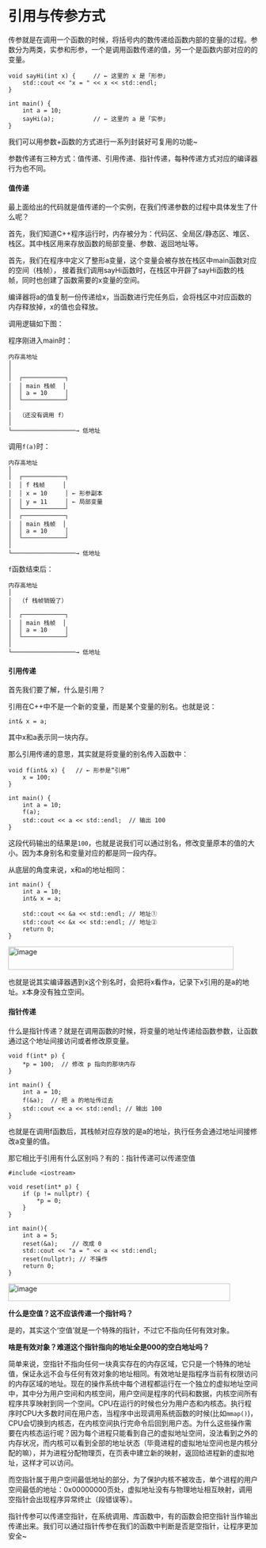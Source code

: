 # 引用与传参方式

传参就是在调用一个函数的时候，将括号内的数传递给函数内部的变量的过程。参数分为两类，实参和形参，一个是调用函数传递的值，另一个是函数内部对应的的变量。

```
void sayHi(int x) {     // ← 这里的 x 是「形参」
    std::cout << "x = " << x << std::endl;
}

int main() {
    int a = 10;
    sayHi(a);           // ← 这里的 a 是「实参」
}
```

我们可以用参数+函数的方式进行一系列封装好可复用的功能~

参数传递有三种方式：值传递、引用传递、指针传递，每种传递方式对应的编译器行为也不同。

#### 值传递

最上面给出的代码就是值传递的一个实例，在我们传递参数的过程中具体发生了什么呢？

首先，我们知道C++程序运行时，内存被分为：代码区、全局区/静态区、堆区、栈区。其中栈区用来存放函数的局部变量、参数、返回地址等。

首先，我们在程序中定义了整形a变量，这个变量会被存放在栈区中main函数对应的空间（栈帧），
接着我们调用sayHi函数时，在栈区中开辟了sayHi函数的栈帧，同时也创建了函数需要的x变量的空间。

编译器将a的值复制一份传递给x，当函数进行完任务后，会将栈区中对应函数的内存释放掉，x的值也会释放。

调用逻辑如下图：

程序刚进入main时：

```
内存高地址
│
│
│  ┌────────────┐
│  │ main 栈帧  │
│  │ a = 10     │
│  └────────────┘
│
│  （还没有调用 f）
│
└──────────────────→ 低地址
```

调用`f(a)`时：

```
内存高地址
│
│  ┌────────────┐
│  │ f 栈帧     │
│  │ x = 10     │ ← 形参副本
│  │ y = 11     │ ← 局部变量
│  └────────────┘
│  ┌────────────┐
│  │ main 栈帧  │
│  │ a = 10     │
│  └────────────┘
│
└──────────────────→ 低地址
```

`f`函数结束后：

```
内存高地址
│
│  （f 栈帧销毁了）
│
│  ┌────────────┐
│  │ main 栈帧  │
│  │ a = 10     │
│  └────────────┘
│
└──────────────────→ 低地址
```

#### 引用传递

首先我们要了解，什么是引用？

引用在C++中不是一个新的变量，而是某个变量的别名。也就是说：

```
int& x = a;
```

其中x和a表示同一块内存。

那么引用传递的意思，其实就是将变量的别名传入函数中：

```
void f(int& x) {   // ← 形参是“引用”
    x = 100;
}

int main() {
    int a = 10;
    f(a);
    std::cout << a << std::endl;  // 输出 100
}
```

这段代码输出的结果是`100`，也就是说我们可以通过别名，修改变量原本的值的大小。因为本身别名和变量对应的都是同一段内存。

从底层的角度来说，x和a的地址相同：

```
int main() {
    int a = 10;
    int& x = a;   
    
    std::cout << &a << std::endl; // 地址①
    std::cout << &x << std::endl; // 地址②
    return 0;
}
```

<img width="455" height="47" alt="image" src="https://github.com/user-attachments/assets/ee59c21f-3c93-46f3-9f61-cbd74c8e4293" />

也就是说其实编译器遇到x这个别名时，会把将x看作a，记录下x引用的是a的地址。x本身没有独立空间。

#### 指针传递

什么是指针传递？就是在调用函数的时候，将变量的地址传递给函数参数，让函数通过这个地址间接访问或者修改原变量。

```
void f(int* p) {
    *p = 100;  // 修改 p 指向的那块内存
}

int main() {
    int a = 10;
    f(&a);  // 把 a 的地址传过去
    std::cout << a << std::endl; // 输出 100
}
```

也就是在调用f函数后，其栈帧对应存放的是a的地址，执行任务会通过地址间接修改a变量的值。

那它相比于引用有什么区别吗？有的：指针传递可以传递空值

```
#include <iostream>

void reset(int* p) {
    if (p != nullptr) {
        *p = 0;
    }
}

int main(){
    int a = 5;
    reset(&a);    // 改成 0
    std::cout << "a = " << a << std::endl;
    reset(nullptr); // 不操作
    return 0;
}
```

<img width="448" height="36" alt="image" src="https://github.com/user-attachments/assets/d36abcea-e79d-49cf-bfe5-1925ffb61a14" />

**什么是空值？这不应该传递一个指针吗？**

是的，其实这个‘空值’就是一个特殊的指针，不过它不指向任何有效对象。

**啥是有效对象？难道这个指针指向的地址全是000的空白地址吗？**

简单来说，空指针不指向任何一块真实存在的内存区域，它只是一个特殊的地址值，保证永远不会与任何有效对象的地址相同。有效地址是指程序当前有权限访问的内存区域的地址。现在的操作系统中每个进程都运行在一个独立的虚拟地址空间中，其中分为用户空间和内核空间，用户空间是程序的代码和数据，内核空间所有程序共享映射到同一个空间。CPU在运行的时候也分为用户态和内核态。执行程序时CPU大多数时间在用户态，当程序中出现调用系统函数的时候(比如`mmap()`)，CPU会切换到内核态，在内核空间执行完命令后回到用户态。为什么这些操作需要在内核态运行呢？因为每个进程只能看到自己的虚拟地址空间，没法看到之外的内存状况，而内核可以看到全部的地址状态（毕竟进程的虚拟地址空间也是内核分配的嘛），并为进程分配物理页，在页表中建立新的映射，返回给进程新的虚拟地址，这样才可以访问。

而空指针属于用户空间最低地址的部分，为了保护内核不被攻击，单个进程的用户空间最低的地址：0x00000000页处，虚拟地址没有与物理地址相互映射，调用空指针会出现程序异常终止（段错误等）。

指针传参可以传递空指针，在系统调用、库函数中，有的函数会把空指针当作输出传递出来。我们可以通过指针传参在我们的函数中判断是否是空指针，让程序更加安全~
